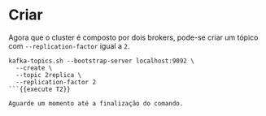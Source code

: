 # Criar

Agora que o cluster é composto por dois brokers, pode-se criar um tópico com 
`--replication-factor` igual a `2`.

```
kafka-topics.sh --bootstrap-server localhost:9092 \
  --create \
  --topic 2replica \
  --replication-factor 2
```{{execute T2}}

Aguarde um momento até a finalização do comando.
